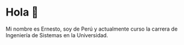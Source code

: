 
# Hola 👋

Mi nombre es Ernesto, soy de Perú y actualmente curso la carrera de Ingeniería de Sistemas en la Universidad.



